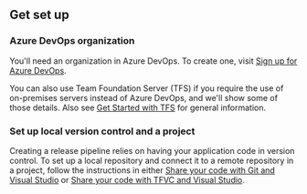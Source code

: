 ## Get set up

### Azure DevOps organization

You'll need an organization in Azure DevOps. To create one, visit [Sign up for Azure DevOps](https://visualstudio.microsoft.com/vsts/).

You can also use Team Foundation Server (TFS) if you require the use of on-premises servers instead of Azure DevOps, and we'll show some of those details. Also see [Get Started with TFS](/tfs/server/install/get-started) for general information.

### Set up local version control and a project

Creating a release pipeline relies on having your application code in version control. To set up a local repository and connect it to a remote repository in a project, follow the instructions in either [Share your code with Git and Visual Studio](../../../../repos/git/share-your-code-in-git-vs.md) or [Share your code with TFVC and Visual Studio](../../../../repos/tfvc/share-your-code-in-tfvc-vs.md).
